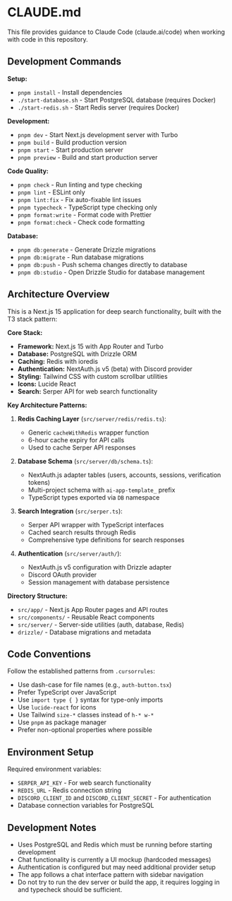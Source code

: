 # CLAUDE.md

This file provides guidance to Claude Code (claude.ai/code) when working with code in this repository.

## Development Commands

**Setup:**

- `pnpm install` - Install dependencies
- `./start-database.sh` - Start PostgreSQL database (requires Docker)
- `./start-redis.sh` - Start Redis server (requires Docker)

**Development:**

- `pnpm dev` - Start Next.js development server with Turbo
- `pnpm build` - Build production version
- `pnpm start` - Start production server
- `pnpm preview` - Build and start production server

**Code Quality:**

- `pnpm check` - Run linting and type checking
- `pnpm lint` - ESLint only
- `pnpm lint:fix` - Fix auto-fixable lint issues
- `pnpm typecheck` - TypeScript type checking only
- `pnpm format:write` - Format code with Prettier
- `pnpm format:check` - Check code formatting

**Database:**

- `pnpm db:generate` - Generate Drizzle migrations
- `pnpm db:migrate` - Run database migrations
- `pnpm db:push` - Push schema changes directly to database
- `pnpm db:studio` - Open Drizzle Studio for database management

## Architecture Overview

This is a Next.js 15 application for deep search functionality, built with the T3 stack pattern:

**Core Stack:**

- **Framework:** Next.js 15 with App Router and Turbo
- **Database:** PostgreSQL with Drizzle ORM
- **Caching:** Redis with ioredis
- **Authentication:** NextAuth.js v5 (beta) with Discord provider
- **Styling:** Tailwind CSS with custom scrollbar utilities
- **Icons:** Lucide React
- **Search:** Serper API for web search functionality

**Key Architecture Patterns:**

1. **Redis Caching Layer** (`src/server/redis/redis.ts`):

   - Generic `cacheWithRedis` wrapper function
   - 6-hour cache expiry for API calls
   - Used to cache Serper API responses

2. **Database Schema** (`src/server/db/schema.ts`):

   - NextAuth.js adapter tables (users, accounts, sessions, verification tokens)
   - Multi-project schema with `ai-app-template_` prefix
   - TypeScript types exported via `DB` namespace

3. **Search Integration** (`src/serper.ts`):

   - Serper API wrapper with TypeScript interfaces
   - Cached search results through Redis
   - Comprehensive type definitions for search responses

4. **Authentication** (`src/server/auth/`):
   - NextAuth.js v5 configuration with Drizzle adapter
   - Discord OAuth provider
   - Session management with database persistence

**Directory Structure:**

- `src/app/` - Next.js App Router pages and API routes
- `src/components/` - Reusable React components
- `src/server/` - Server-side utilities (auth, database, Redis)
- `drizzle/` - Database migrations and metadata

## Code Conventions

Follow the established patterns from `.cursorrules`:

- Use dash-case for file names (e.g., `auth-button.tsx`)
- Prefer TypeScript over JavaScript
- Use `import type { }` syntax for type-only imports
- Use `lucide-react` for icons
- Use Tailwind `size-*` classes instead of `h-* w-*`
- Use `pnpm` as package manager
- Prefer non-optional properties where possible

## Environment Setup

Required environment variables:

- `SERPER_API_KEY` - For web search functionality
- `REDIS_URL` - Redis connection string
- `DISCORD_CLIENT_ID` and `DISCORD_CLIENT_SECRET` - For authentication
- Database connection variables for PostgreSQL

## Development Notes

- Uses PostgreSQL and Redis which must be running before starting development
- Chat functionality is currently a UI mockup (hardcoded messages)
- Authentication is configured but may need additional provider setup
- The app follows a chat interface pattern with sidebar navigation
- Do not try to run the dev server or build the app, it requires logging in and typecheck should be sufficient.
